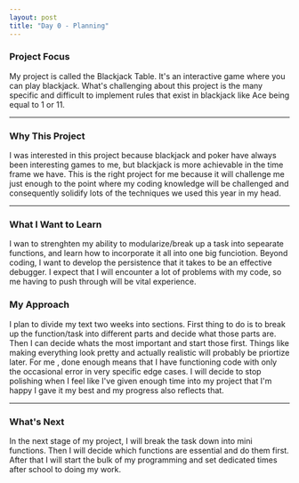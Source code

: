 ```yaml
---
layout: post
title: "Day 0 - Planning"
---
```


### Project Focus

My project is called the Blackjack Table. It's an interactive game where you can play blackjack. What's challenging about this project is the many specific and difficult to implement rules that exist in blackjack like Ace being equal to 1 or 11. 

---

### Why This Project 

I was interested in this project because blackjack and poker have always been interesting games to me, but blackjack is more achievable in the time frame we have. This is the right project for me because it will challenge me just enough to the point where my coding knowledge will be challenged and consequently solidify lots of the techniques we used this year in my head.

---

### What I Want to Learn

I wan to strenghten my ability to modularize/break up a task into sepearate functions, and learn how to incorporate it all into one big funciotion. Beyond coding, I want to develop the persistence that it takes to be an effective debugger. I expect that I will encounter a lot of problems with my code, so me having to push through will be vital experience.


### My Approach 

I plan to divide my text two weeks into sections. First thing to do is to break up the function/task into different parts and decide what those parts are. Then I can decide whats the most important and start those first. Things like making everything look pretty and actually realistic will probably be priortize later. For me , done enough means that I have functioning code with only the occasional error in very specific edge cases. I will decide to stop polishing when I feel like I've given enough time into my project that I'm happy I gave it my best and my progress also reflects that.


---

### What's Next

In the next stage of my project, I will break the task down into mini functions. Then I will decide which functions are essential and do them first. After that I will start the bulk of my programming and set dedicated times after school to doing my work.
